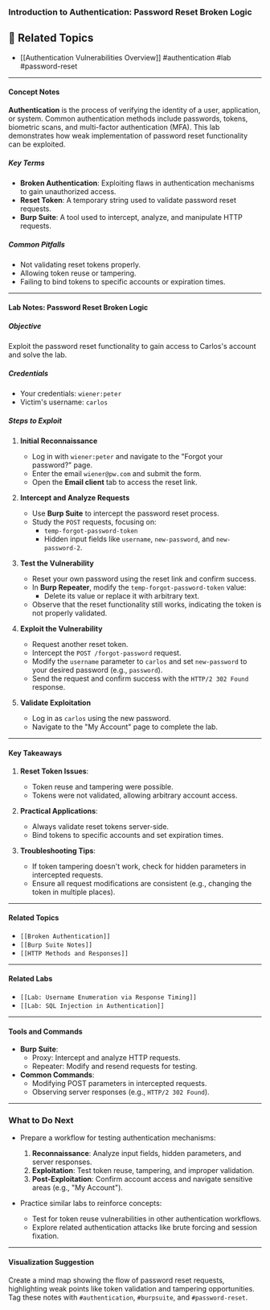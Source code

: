 ### **Introduction to Authentication: Password Reset Broken Logic**
## 🔗 Related Topics
- [[Authentication Vulnerabilities Overview]]
#authentication #lab #password-reset

---

#### **Concept Notes**

**Authentication** is the process of verifying the identity of a user, application, or system. Common authentication methods include passwords, tokens, biometric scans, and multi-factor authentication (MFA). This lab demonstrates how weak implementation of password reset functionality can be exploited.

##### **Key Terms**

- **Broken Authentication**: Exploiting flaws in authentication mechanisms to gain unauthorized access.
- **Reset Token**: A temporary string used to validate password reset requests.
- **Burp Suite**: A tool used to intercept, analyze, and manipulate HTTP requests.

##### **Common Pitfalls**

- Not validating reset tokens properly.
- Allowing token reuse or tampering.
- Failing to bind tokens to specific accounts or expiration times.

---

#### **Lab Notes: Password Reset Broken Logic**

##### **Objective**

Exploit the password reset functionality to gain access to Carlos's account and solve the lab.

##### **Credentials**

- Your credentials: `wiener:peter`
- Victim's username: `carlos`

##### **Steps to Exploit**

1. **Initial Reconnaissance**
    
    - Log in with `wiener:peter` and navigate to the "Forgot your password?" page.
    - Enter the email `wiener@pw.com` and submit the form.
    - Open the **Email client** tab to access the reset link.
2. **Intercept and Analyze Requests**
    
    - Use **Burp Suite** to intercept the password reset process.
    - Study the `POST` requests, focusing on:
        - `temp-forgot-password-token`
        - Hidden input fields like `username`, `new-password`, and `new-password-2`.
3. **Test the Vulnerability**
    
    - Reset your own password using the reset link and confirm success.
    - In **Burp Repeater**, modify the `temp-forgot-password-token` value:
        - Delete its value or replace it with arbitrary text.
    - Observe that the reset functionality still works, indicating the token is not properly validated.
4. **Exploit the Vulnerability**
    
    - Request another reset token.
    - Intercept the `POST /forgot-password` request.
    - Modify the `username` parameter to `carlos` and set `new-password` to your desired password (e.g., `password`).
    - Send the request and confirm success with the `HTTP/2 302 Found` response.
5. **Validate Exploitation**
    
    - Log in as `carlos` using the new password.
    - Navigate to the "My Account" page to complete the lab.

---

#### **Key Takeaways**

1. **Reset Token Issues**:
    
    - Token reuse and tampering were possible.
    - Tokens were not validated, allowing arbitrary account access.
2. **Practical Applications**:
    
    - Always validate reset tokens server-side.
    - Bind tokens to specific accounts and set expiration times.
3. **Troubleshooting Tips**:
    
    - If token tampering doesn't work, check for hidden parameters in intercepted requests.
    - Ensure all request modifications are consistent (e.g., changing the token in multiple places).

---

#### **Related Topics**

- `[[Broken Authentication]]`
- `[[Burp Suite Notes]]`
- `[[HTTP Methods and Responses]]`

---

#### **Related Labs**

- `[[Lab: Username Enumeration via Response Timing]]`
- `[[Lab: SQL Injection in Authentication]]`

---

#### **Tools and Commands**

- **Burp Suite**:
    - Proxy: Intercept and analyze HTTP requests.
    - Repeater: Modify and resend requests for testing.
- **Common Commands**:
    - Modifying POST parameters in intercepted requests.
    - Observing server responses (e.g., `HTTP/2 302 Found`).

---

### **What to Do Next**

- Prepare a workflow for testing authentication mechanisms:
    
    1. **Reconnaissance**: Analyze input fields, hidden parameters, and server responses.
    2. **Exploitation**: Test token reuse, tampering, and improper validation.
    3. **Post-Exploitation**: Confirm account access and navigate sensitive areas (e.g., "My Account").
- Practice similar labs to reinforce concepts:
    
    - Test for token reuse vulnerabilities in other authentication workflows.
    - Explore related authentication attacks like brute forcing and session fixation.

---

#### **Visualization Suggestion**

Create a mind map showing the flow of password reset requests, highlighting weak points like token validation and tampering opportunities. Tag these notes with `#authentication`, `#burpsuite`, and `#password-reset`.
